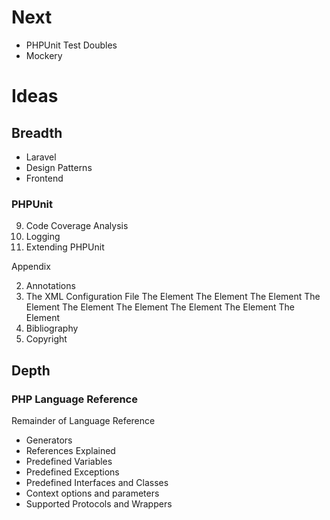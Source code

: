 # Next

- PHPUnit Test Doubles
- Mockery

# Ideas

## Breadth

- Laravel
- Design Patterns
- Frontend

### PHPUnit

9. Code Coverage Analysis
10. Logging
11. Extending PHPUnit

Appendix

2. Annotations
3. The XML Configuration File
The <phpunit> Element
The <testsuites> Element
The <groups> Element
The <testdoxGroups> Element
The <filter> Element
The <listeners> Element
The <extensions> Element
The <logging> Element
The <php> Element
4. Bibliography
5. Copyright

## Depth

### PHP Language Reference

Remainder of Language Reference
- Generators
- References Explained
- Predefined Variables
- Predefined Exceptions
- Predefined Interfaces and Classes
- Context options and parameters
- Supported Protocols and Wrappers